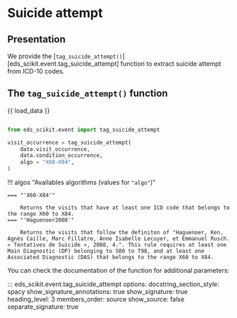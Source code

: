 # Suicide attempt

## Presentation

We provide the [`tag_suicide_attempt()`][eds_scikit.event.tag_suicide_attempt] function to extract suicide attempt from ICD-10 codes.

## The `tag_suicide_attempt()` function

{{ load_data }}

```python

from eds_scikit.event import tag_suicide_attempt

visit_occurrence = tag_suicide_attempt(
    data.visit_occurrence,
    data.condition_occurrence,
    algo = "X60-X84",
)

```

!!! algos "Availables algorithms (values for `"algo"`)"

	=== "'X60-X84'"

        Returns the visits that have at least one ICD code that belongs to the range X60 to X84.
    === "'Haguenoer2008'"

        Returns the visits that follow the definiton of "Haguenoer, Ken, Agnès Caille, Marc Fillatre, Anne Isabelle Lecuyer, et Emmanuel Rusch. « Tentatives de Suicide », 2008, 4.". This rule requires at least one Main Diagnostic (DP) belonging to S00 to T98, and at least one Associated Diagnostic (DAS) that belongs to the range X60 to X84.

You can check the documentation of the function for additional parameters:

::: eds_scikit.event.tag_suicide_attempt
    options:
         docstring_section_style: spacy
         show_signature_annotations: true
         show_signature: true
         heading_level: 3
         members_order: source
         show_source: false
         separate_signature: true

